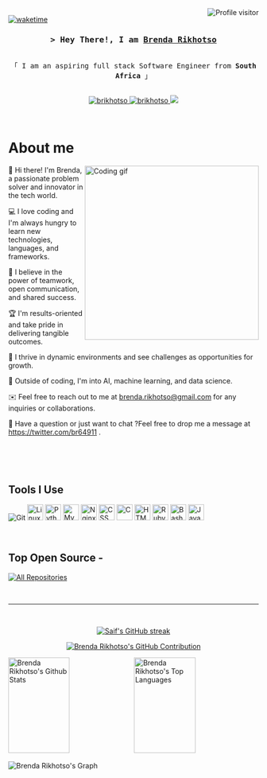 <!--
<h2 align="center">
  Welcome to Brenda Rikhotso World!
  <img src="https://media.giphy.com/media/hvRJCLFzcasrR4ia7z/giphy.gif" width="28">
</h2>
-->
<!--
<p align="center">
  <a href="https://github.com/brikhotso"><img src="https://readme-typing-svg.herokuapp.com/?lines=Self%20Taught%20Programmer;Front%20End%20Developer;1.5%2B%20years%20of%20coding%20experience;Always%20learning%20new%20things&center=true&width=380&height=45"></a>
</p>
 -->
<a href="https://komarev.com/ghpvc/?username=brikhotso">
  <img align="right" src="https://komarev.com/ghpvc/?username=brikhotso&label=Visitors&color=0e75b6&style=flat" alt="Profile visitor" />
</a>

[![waketime](https://wakatime.com/badge/user/eebb3dd8-d9b2-40de-9b88-6fd6cac99dbc.svg)](https://wakatime.com/@eebb3dd8-d9b2-40de-9b88-6fd6cac99dbc)

<!-- Intro  -->
<h3 align="center">
        <samp>&gt; Hey There!, I am
                <b><a target="_blank" href="https://brikhotso.com">Brenda Rikhotso</a></b>
        </samp>
</h3>
<p align="center">
  <samp>
    <br>
    「 I am an aspiring full stack Software Engineer from <b>South Africa</b> 」
    <br>
    <br>
  </samp>
</p>
<p align="center">
 <a href="https://github.com/brikhotso" target="blank">
  <img src="https://img.shields.io/badge/Website-DC143C?style=for-the-badge&logo=medium&logoColor=white" alt="brikhotso" />
 </a>
 <a href="https://www.linkedin.com/in/brenda-rikhotso-a8747874" target="_blank">
  <img src="https://img.shields.io/badge/LinkedIn-0077B5?style=for-the-badge&logo=linkedin&logoColor=white" alt="brikhotso"/>
 </a>
 <a href="https://twitter.com/br64911" target="_blank">
  <img src="https://img.shields.io/badge/Twitter-1DA1F2?style=for-the-badge&logo=twitter&logoColor=white" />
 </a>
</p>
<br />
<!-- About Section -->

# About me

<p>
 <img align="right" width="350" src="https://media.tenor.com/QVC1Nmb9TwUAAAAi/coding.gif" alt="Coding gif" />
 👋 Hi there! I'm Brenda, a passionate problem solver and innovator in the tech world.

 💻 I love coding and I'm always hungry to learn new technologies, languages, and frameworks.

 🤝 I believe in the power of teamwork, open communication, and shared success.

 🏆 I'm results-oriented and take pride in delivering tangible outcomes.

 🚀 I thrive in dynamic environments and see challenges as opportunities for growth.

 🌱 Outside of coding, I'm into AI, machine learning, and data science.

 ✉️ Feel free to reach out to me at brenda.rikhotso@gmail.com for any inquiries or collaborations.

 💬 Have a question or just want to chat ?Feel free to drop me a message at https://twitter.com/br64911 .
</p>


<br/>
<br/>
<br/>

## Tools I Use

![Git](https://img.shields.io/badge/Git-F05032?style=for-the-badge&logo=git&logoColor=white)
<img src="https://cdn.iconscout.com/icon/free/png-128/free-linux-21-1174928.png" alt="Linux" width="32" height="32">
<img src="https://cdn.iconscout.com/icon/free/png-128/free-python-21-1175116.png" alt="Python" width="32" height="32">
<img src="https://cdn.iconscout.com/icon/free/png-128/free-mysql-19-1174939.png" alt="MySQL" width="32" height="32">
<img src="https://cdn.iconscout.com/icon/free/png-128/free-nginx-4-1174926.png" alt="Nginx" width="32" height="32">
<img src="https://cdn.iconscout.com/icon/free/png-128/free-css3-10-1175238.png" alt="CSS" width="32" height="32">
<img src="https://cdn.iconscout.com/icon/free/png-128/free-c-58-1175247.png" alt="C" width="32" height="32">
<img src="https://cdn.iconscout.com/icon/free/png-128/free-html5-41-1175209.png" alt="HTML" width="32" height="32">
<img src="https://cdn.iconscout.com/icon/free/png-128/free-ruby-47-1175102.png" alt="Ruby" width="32" height="32">
<img src="https://cdn.iconscout.com/icon/premium/png-128-thumb/bash-shell-script-7843763-6370368.png" alt="Bash" width="32" height="32">
<img src="https://cdn.iconscout.com/icon/free/png-128/free-javascript-24-1174950.png" alt="JavaScript" width="32" height="32">

<br/>

## Top Open Source -

<p align="left">
  <a href="https://github.com/brikhotso?tab=repositories" target="_blank"><img alt="All Repositories" title="All Repositories" src="https://img.shields.io/badge/-All%20Repos-2962FF?style=for-the-badge&logo=koding&logoColor=white"/></a>
</p>

<br/>
<hr/>
<br/>

<p align="center">
  <a href="https://github.com/brikhotso">
    <img src="https://github-readme-streak-stats.herokuapp.com/?user=alsiam&theme=radical&border=7F3FBF&background=0D1117" alt="Saif's GitHub streak"/>
  </a>
</p>

<p align="center">
  <a href="https://github.com/brikhotso">
    <img src="https://github-profile-summary-cards.vercel.app/api/cards/profile-details?username=brikhotso&theme=radical" alt="Brenda Rikhotso's GitHub Contribution"/>
  </a>
</p>

<a> 
    <a href="https://github.com/brikhotso"><img alt="Brenda Rikhotso's Github Stats" src="https://denvercoder1-github-readme-stats.vercel.app/api?username=brikhotso&show_icons=true&count_private=true&theme=react&border_color=7F3FBF&bg_color=0D1117&title_color=F85D7F&icon_color=F8D866" height="192px" width="49.5%"/></a>
  <a href="https://github.com/brikhotso"><img alt="Brenda Rikhotso's Top Languages" src="https://denvercoder1-github-readme-stats.vercel.app/api/top-langs/?username=brikhotso&langs_count=8&layout=compact&theme=react&border_color=7F3FBF&bg_color=0D1117&title_color=F85D7F&icon_color=F8D866" height="192px" width="49.5%"/></a>
  <br/>
</a>


![Brenda Rikhotso's Graph](https://github-readme-activity-graph.vercel.app/graph?username=brikhotso&custom_title=Brenda%20Rikhotso's%20GitHub%20Activity%20Graph&bg_color=0D1117&color=7F3FBF&line=7F3FBF&point=7F3FBF&area_color=FFFFFF&title_color=FFFFFF&area=true)
